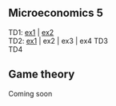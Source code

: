 
## Microeconomics 5

TD1: [ex1](https://mybinder.org/v2/gh/antoine-jacquet/mybinder/f410eb419874583a55d652a916c78344239baa4d?filepath=Teaching%2FMicro%C3%A9conomie%205%2Fmicro5-TD1-ex1.ipynb) \| [ex2](https://mybinder.org/v2/gh/antoine-jacquet/mybinder/f410eb419874583a55d652a916c78344239baa4d?filepath=Teaching%2FMicro%C3%A9conomie%205%2Fmicro5-TD1-ex2.ipynb)  
TD2: [ex1](https://mybinder.org/v2/gh/antoine-jacquet/mybinder/90fd09f6e1f3430cca5ea450d0b821dfd095cf54?filepath=Teaching%2FMicro%C3%A9conomie%205%2Fmicro5-TD2-ex1.ipynb) \| ex2 \| ex3 \| ex4
TD3  
TD4  

## Game theory

Coming soon

